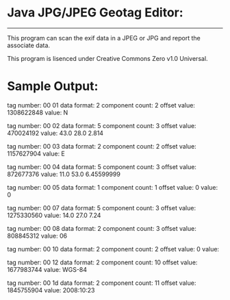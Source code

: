 # Java JPG/JPEG Geotag Editor:
***
This program can scan the exif data in a JPEG or JPG and report the associate data.

This program is lisenced under Creative Commons Zero v1.0 Universal.
  
# Sample Output:
tag number: 00 01 data format: 2 component count: 2 offset value: 1308622848 value: N

tag number: 00 02 data format: 5 component count: 3 offset value: 470024192 value: 43.0 28.0 2.814 

tag number: 00 03 data format: 2 component count: 2 offset value: 1157627904 value: E

tag number: 00 04 data format: 5 component count: 3 offset value: 872677376 value: 11.0 53.0 6.45599999 

tag number: 00 05 data format: 1 component count: 1 offset value: 0 value: 0

tag number: 00 07 data format: 5 component count: 3 offset value: 1275330560 value: 14.0 27.0 7.24 

tag number: 00 08 data format: 2 component count: 3 offset value: 808845312 value: 06

tag number: 00 10 data format: 2 component count: 2 offset value: 0 value: 

tag number: 00 12 data format: 2 component count: 10 offset value: 1677983744 value: WGS-84   

tag number: 00 1d data format: 2 component count: 11 offset value: 1845755904 value: 2008:10:23
